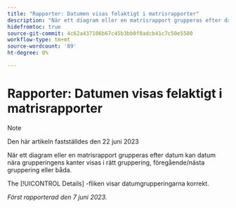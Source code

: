 ```yaml
---
title: "Rapporter: Datumen visas felaktigt i matrisrapporter"
description: "När ett diagram eller en matrisrapport grupperas efter datum kan datum nära grupperingens kanter visas i rätt gruppering, föregående/nästa gruppering eller både och."
hidefromtoc: true
source-git-commit: 4c62a437106b67c45b3bb0f8adcb41c7c50e5500
workflow-type: tm+mt
source-wordcount: '89'
ht-degree: 0%

---
```



# Rapporter: Datumen visas felaktigt i matrisrapporter

>[!NOTE]
>
> Den här artikeln fastställdes den 22 juni 2023

När ett diagram eller en matrisrapport grupperas efter datum kan datum nära grupperingens kanter visas i rätt gruppering, föregående/nästa gruppering eller båda.

The [!UICONTROL Details] -fliken visar datumgrupperingarna korrekt.

_Först rapporterad den 7 juni 2023._

